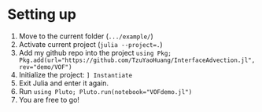 # Setting up
1. Move to the current folder (`.../example/`)
2. Activate current project (`julia --project=.`)
3. Add my github repo into the project `using Pkg; Pkg.add(url="https://github.com/TzuYaoHuang/InterfaceAdvection.jl", rev="demo/VOF")`
4. Initialize the project: `] Instantiate`
5. Exit Julia and enter it again.
6. Run `using Pluto; Pluto.run(notebook="VOFdemo.jl")`
7. You are free to go!